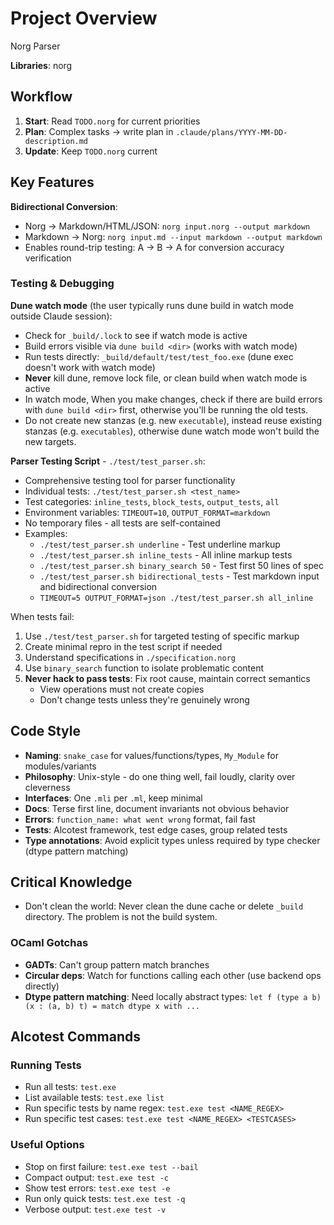 # Project Overview

Norg Parser

**Libraries**: norg 

## Workflow

1. **Start**: Read `TODO.norg` for current priorities
2. **Plan**: Complex tasks  → write plan in `.claude/plans/YYYY-MM-DD-description.md`
3. **Update**: Keep `TODO.norg` current

## Key Features

**Bidirectional Conversion**: 
- Norg → Markdown/HTML/JSON: `norg input.norg --output markdown`
- Markdown → Norg: `norg input.md --input markdown --output markdown` 
- Enables round-trip testing: A → B → A for conversion accuracy verification

### Testing & Debugging

**Dune watch mode** (the user typically runs dune build in watch mode outside Claude session):
- Check for `_build/.lock` to see if watch mode is active
- Build errors visible via `dune build <dir>` (works with watch mode)
- Run tests directly: `_build/default/test/test_foo.exe` (dune exec doesn't work with watch mode)
- **Never** kill dune, remove lock file, or clean build when watch mode is active
- In watch mode, When you make changes, check if there are build errors with `dune build <dir>` first, otherwise you'll be running the old tests.
- Do not create new stanzas (e.g. new `executable`), instead reuse existing stanzas (e.g. `executables`), otherwise dune watch mode won't build the new targets.

**Parser Testing Script** - `./test/test_parser.sh`:
- Comprehensive testing tool for parser functionality
- Individual tests: `./test/test_parser.sh <test_name>`
- Test categories: `inline_tests`, `block_tests`, `output_tests`, `all`
- Environment variables: `TIMEOUT=10`, `OUTPUT_FORMAT=markdown`
- No temporary files - all tests are self-contained
- Examples:
  - `./test/test_parser.sh underline` - Test underline markup
  - `./test/test_parser.sh inline_tests` - All inline markup tests
  - `./test/test_parser.sh binary_search 50` - Test first 50 lines of spec
  - `./test/test_parser.sh bidirectional_tests` - Test markdown input and bidirectional conversion
  - `TIMEOUT=5 OUTPUT_FORMAT=json ./test/test_parser.sh all_inline`

When tests fail:
1. Use `./test/test_parser.sh` for targeted testing of specific markup
2. Create minimal repro in the test script if needed
3. Understand specifications in `./specification.norg`
4. Use `binary_search` function to isolate problematic content
5. **Never hack to pass tests**: Fix root cause, maintain correct semantics
   - View operations must not create copies
   - Don't change tests unless they're genuinely wrong

## Code Style

- **Naming**: `snake_case` for values/functions/types, `My_Module` for modules/variants
- **Philosophy**: Unix-style - do one thing well, fail loudly, clarity over cleverness
- **Interfaces**: One `.mli` per `.ml`, keep minimal
- **Docs**: Terse first line, document invariants not obvious behavior
- **Errors**: `function_name: what went wrong` format, fail fast
- **Tests**: Alcotest framework, test edge cases, group related tests
- **Type annotations**: Avoid explicit types unless required by type checker (dtype pattern matching)

## Critical Knowledge

- Don't clean the world: Never clean the dune cache or delete `_build` directory. The problem is not the build system.

### OCaml Gotchas

- **GADTs**: Can't group pattern match branches
- **Circular deps**: Watch for functions calling each other (use backend ops directly)
- **Dtype pattern matching**: Need locally abstract types: `let f (type a b) (x : (a, b) t) = match dtype x with ...`

## Alcotest Commands

### Running Tests
- Run all tests: `test.exe`
- List available tests: `test.exe list`
- Run specific tests by name regex: `test.exe test <NAME_REGEX>`
- Run specific test cases: `test.exe test <NAME_REGEX> <TESTCASES>`

### Useful Options
- Stop on first failure: `test.exe test --bail`
- Compact output: `test.exe test -c`
- Show test errors: `test.exe test -e`
- Run only quick tests: `test.exe test -q`
- Verbose output: `test.exe test -v`
